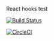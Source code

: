 React hooks test

[![Build Status](https://travis-ci.org/dankreiger/react-hooks-test.svg?branch=master)](https://travis-ci.org/dankreiger/react-hooks-test)

[![CircleCI](https://circleci.com/gh/dankreiger/react-hooks-test.svg?style=svg)](https://circleci.com/gh/dankreiger/react-hooks-test)
